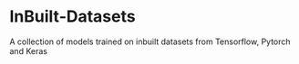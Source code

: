 # InBuilt-Datasets
A collection of models trained on inbuilt datasets from Tensorflow, Pytorch and Keras
